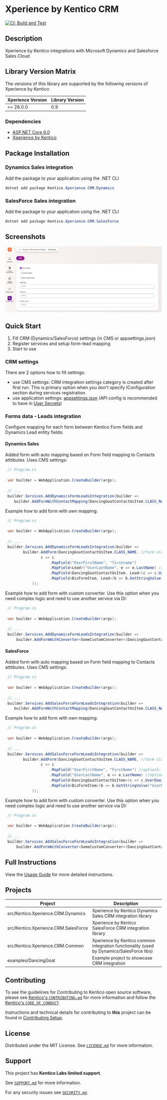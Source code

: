 # Xperience by Kentico CRM

[![CI: Build and Test](https://github.com/Kentico/xperience-by-kentico-crm/actions/workflows/ci.yml/badge.svg)](https://github.com/Kentico/xperience-by-kentico-crm/actions/workflows/ci.yml)

## Description

Xperience by Kentico integrations with Microsoft Dynamics and Salesforce Sales Cloud

## Library Version Matrix

The versions of this library are supported by the following versions of Xperience by Kentico

| Xperience Version | Library Version |
|-------------------|-----------------|
| >= 28.0.0         | 0.9             |

### Dependencies

- [ASP.NET Core 6.0](https://dotnet.microsoft.com/en-us/download)
- [Xperience by Kentico](https://docs.xperience.io/xp/changelog)

## Package Installation

### Dynamics Sales integration

Add the package to your application using the .NET CLI

```powershell
dotnet add package Kentico.Xperience.CRM.Dynamics
```

### SalesForce Sales integration

Add the package to your application using the .NET CLI

```powershell
dotnet add package Kentico.Xperience.CRM.SalesForce
```

## Screenshots

![Dynamics settings](/images/screenshots/Dynamics_CRM_settings.png "Dynamics CRM settings")

## Quick Start

1. Fill CRM (Dynamics/SalesForce) settings (in CMS or appsettings.json)
2. Register services and setup form-lead mapping
3. Start to use

### CRM settings

There are 2 options how to fill settings:
- use CMS settings: CRM integration settings category is created after first run.
This is primary option when you don't specify IConfiguration section during services registration. 
- use application settings: [appsettings.json](./docs/Usage-Guide.md#crm-settings) (API config is recommended to have in [User Secrets](https://learn.microsoft.com/en-us/aspnet/core/security/app-secrets?view=aspnetcore-6.0&tabs=windows))

### Forms data - Leads integration

Configure mapping for each form between Kentico Form fields and Dynamics Lead entity fields:

#### Dynamics Sales
Added form with auto mapping based on Form field mapping to Contacts atttibutes. Uses CMS settings:
```csharp
 // Program.cs

 var builder = WebApplication.CreateBuilder(args);

 // ...
 builder.Services.AddDynamicsFormLeadsIntegration(builder =>
    builder.AddFormWithContactMapping(DancingGoatContactUsItem.CLASS_NAME));
```

Example how to add form with own mapping:
```csharp
 // Program.cs

 var builder = WebApplication.CreateBuilder(args);

 // ...
 builder.Services.AddDynamicsFormLeadsIntegration(builder =>
        builder.AddForm(DancingGoatContactUsItem.CLASS_NAME, //form class name
                c => c
                    .MapField("UserFirstName", "firstname")
                    .MapField<Lead>("UserLastName", e => e.LastName) //you can map to Lead object or use own generated Lead class
                    .MapField<DancingGoatContactUsItem, Lead>(c => c.UserEmail, e => e.EMailAddress1) //generated form class used
                    .MapField<BizFormItem, Lead>(b => b.GetStringValue("UserMessage", ""), e => e.Description) //general BizFormItem used
            ));
```

Example how to add form with custom converter.
Use this option when you need complex logic and need to use another service via DI:

```csharp
 // Program.cs

 var builder = WebApplication.CreateBuilder(args);

 // ...
 builder.Services.AddDynamicsFormLeadsIntegration(builder =>
     builder.AddFormWithConverter<SomeCustomConverter>(DancingGoatContactUsItem.CLASS_NAME));
```

#### SalesForce

Added form with auto mapping based on Form field mapping to Contacts atttibutes. Uses CMS settings:
```csharp
 // Program.cs

 var builder = WebApplication.CreateBuilder(args);

 // ...
 builder.Services.AddSalesForceFormLeadsIntegration(builder =>
    builder.AddFormWithContactMapping(DancingGoatContactUsItem.CLASS_NAME));
```

Example how to add form with own mapping:
```csharp
 // Program.cs

 var builder = WebApplication.CreateBuilder(args);

 // ...
 builder.Services.AddSalesForceFormLeadsIntegration(builder =>
        builder.AddForm(DancingGoatContactUsItem.CLASS_NAME, //form class name
                c => c
                    .MapField("UserFirstName", "FirstName") //option1: mapping based on source and target field names
                    .MapField("UserLastName", e => e.LastName) //option 2: mapping source name string -> member expression to SObject
                    .MapField<DancingGoatContactUsItem>(c => c.UserEmail, e => e.Email) //option 3: source mapping function from generated BizForm object -> member expression to SObject
                    .MapField<BizFormItem>(b => b.GetStringValue("UserMessage", ""), e => e.Description) //option 4: source mapping function general BizFormItem  -> member expression to SObject
            ));
```

Example how to add form with custom converter.
Use this option when you need complex logic and need to use another service via DI:

```csharp
 // Program.cs

 var builder = WebApplication.CreateBuilder(args);

 // ...
 builder.Services.AddSalesForceFormLeadsIntegration(builder =>
     builder.AddFormWithConverter<SomeCustomConverter>(DancingGoatContactUsItem.CLASS_NAME));
```

## Full Instructions

View the [Usage Guide](./docs/Usage-Guide.md) for more detailed instructions.

## Projects

| Project                              | Description                                                                              |
|--------------------------------------|------------------------------------------------------------------------------------------|
| src/Kentico.Xperience.CRM.Dynamics   | Xperience by Kentico Dynamics Sales CRM integration library                              |
| src/Kentico.Xperience.CRM.SalesForce | Xperience by Kentico SalesForce CRM integration library                                  |
| src/Kentico.Xperience.CRM.Common     | Xperience by Kentico common integration functionality (used by Dynamics/SalesForce libs) |
| examples/DancingGoat                 | Example project to showcase CRM integration                                              |

## Contributing

To see the guidelines for Contributing to Kentico open source software, please see [Kentico's `CONTRIBUTING.md`](https://github.com/Kentico/.github/blob/main/CONTRIBUTING.md) for more information and follow the [Kentico's `CODE_OF_CONDUCT`](https://github.com/Kentico/.github/blob/main/CODE_OF_CONDUCT.md).

Instructions and technical details for contributing to **this** project can be found in [Contributing Setup](./docs/Contributing-Setup.md).

## License

Distributed under the MIT License. See [`LICENSE.md`](./LICENSE.md) for more information.

## Support

This project has **Kentico Labs limited support**.

See [`SUPPORT.md`](https://github.com/Kentico/.github/blob/main/SUPPORT.md#full-support) for more information.

For any security issues see [`SECURITY.md`](https://github.com/Kentico/.github/blob/main/SECURITY.md).
